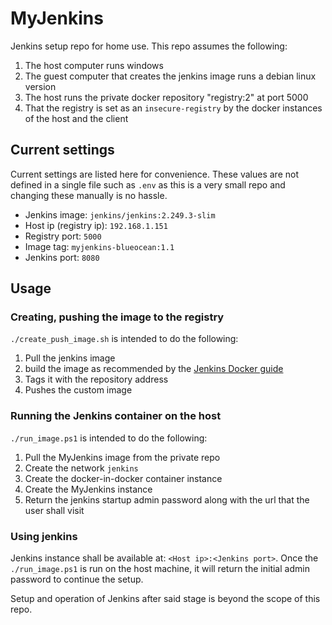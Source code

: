 # MyJenkins

Jenkins setup repo for home use. This repo assumes the following:

1. The host computer runs windows
2. The guest computer that creates the jenkins image runs a debian linux version
3. The host runs the private docker repository "registry:2" at port 5000
4. That the registry is set as an `insecure-registry` by the docker instances of
   the host and the client

## Current settings

Current settings are listed here for convenience. These values are not defined
in a single file such as `.env` as this is a very small repo and changing these
manually is no hassle.

- Jenkins image: `jenkins/jenkins:2.249.3-slim`
- Host ip (registry ip): `192.168.1.151`
- Registry port: `5000`
- Image tag: `myjenkins-blueocean:1.1`
- Jenkins port: `8080`

## Usage

### Creating, pushing the image to the registry

`./create_push_image.sh` is intended to do the following:

1. Pull the jenkins image
2. build the image as recommended by the
   [Jenkins Docker guide](https://www.jenkins.io/doc/book/installing/docker/)
3. Tags it with the repository address
4. Pushes the custom image

### Running the Jenkins container on the host

`./run_image.ps1` is intended to do the following:

1. Pull the MyJenkins image from the private repo
2. Create the network `jenkins`
3. Create the docker-in-docker container instance
4. Create the MyJenkins instance
5. Return the jenkins startup admin password along with the url that the user
   shall visit

### Using jenkins

Jenkins instance shall be available at: `<Host ip>:<Jenkins port>`. Once the
`./run_image.ps1` is run on the host machine, it will return the initial admin
password to continue the setup.

Setup and operation of Jenkins after said stage is beyond the scope of this
repo.
